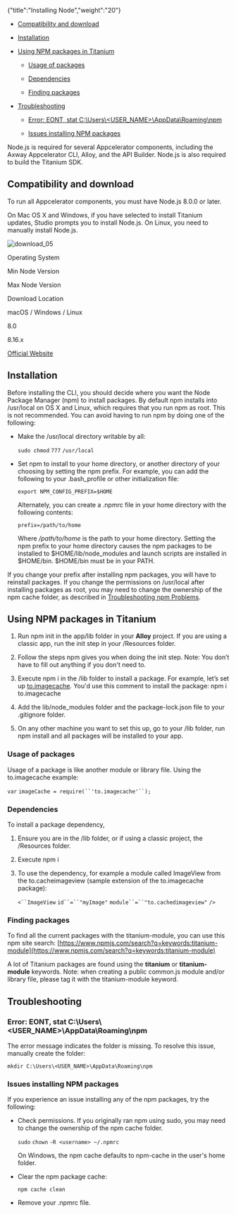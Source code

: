 {"title":"Installing Node","weight":"20"} 

*   [Compatibility and download](#Compatibilityanddownload)
    
*   [Installation](#Installation)
    
*   [Using NPM packages in Titanium](#UsingNPMpackagesinTitanium)
    
    *   [Usage of packages](#Usageofpackages)
        
    *   [Dependencies](#Dependencies)
        
    *   [Finding packages](#Findingpackages)
        
*   [Troubleshooting](#Troubleshooting)
    
    *   [Error: EONT, stat C:\\Users\\<USER\_NAME>\\AppData\\Roaming\\npm](#Error:EONT,statC:\Users\<USER_NAME>\AppData\Roaming\npm)
        
    *   [Issues installing NPM packages](#IssuesinstallingNPMpackages)
        

Node.js is required for several Appcelerator components, including the Axway Appcelerator CLI, Alloy, and the API Builder. Node.js is also required to build the Titanium SDK.

## Compatibility and download

To run all Appcelerator components, you must have Node.js 8.0.0 or later.

On Mac OS X and Windows, if you have selected to install Titanium updates, Studio prompts you to install Node.js. On Linux, you need to manually install Node.js.

![download_05](/Images/appc/download/attachments/29004836/download_05.png)

Operating System

Min Node Version

Max Node Version

Download Location

macOS / Windows / Linux

8.0

8.16.x

[Official Website](https://nodejs.org/en/download/releases/)

## Installation

Before installing the CLI, you should decide where you want the Node Package Manager (npm) to install packages. By default npm installs into /usr/local on OS X and Linux, which requires that you run npm as root. This is not recommended. You can avoid having to run npm by doing one of the following:

*   Make the /usr/local directory writable by all:
    
    `sudo chmod` `777` `/usr/local`
    

*   Set npm to install to your home directory, or another directory of your choosing by setting the npm prefix. For example, you can add the following to your .bash\_profile or other initialization file:
    
    `export NPM_CONFIG_PREFIX=$HOME`
    
    Alternately, you can create a .npmrc file in your home directory with the following contents:
    
    `prefix=/path/to/home`
    
    Where _/path/to/home_ is the path to your home directory. Setting the npm prefix to your home directory causes the npm packages to be installed to $HOME/lib/node\_modules and launch scripts are installed in $HOME/bin. $HOME/bin must be in your PATH.
    

If you change your prefix after installing npm packages, you will have to reinstall packages. If you change the permissions on /usr/local after installing packages as root, you may need to change the ownership of the npm cache folder, as described in [Troubleshooting npm Problems](#TroubleshootingnpmProblems).

## Using NPM packages in Titanium

1.  Run npm init in the app/lib folder in your **Alloy** project. If you are using a classic app, run the init step in your /Resources folder.
    
2.  Follow the steps npm gives you when doing the init step. Note: You don’t have to fill out anything if you don't need to.
    
3.  Execute npm i <packagename> in the /lib folder to install a package. For example, let’s set up [to.imagecache](https://www.npmjs.com/package/to.imagecache). You'd use this comment to install the package: npm i to.imagecache
    
4.  Add the lib/node\_modules folder and the package-lock.json file to your .gitignore folder.
    
5.  On any other machine you want to set this up, go to your /lib folder, run npm install and all packages will be installed to your app.
    

### Usage of packages

Usage of a package is like another module or library file. Using the to.imagecache example:

`var` `imageCache = require(``'to.imagecache'``);`

### Dependencies

To install a package dependency,

1.  Ensure you are in the /lib folder, or if using a classic project, the /Resources folder.
    
2.  Execute npm i <dependency>
    
3.  To use the dependency, for example a module called ImageView from the to.cacheimageview (sample extension of the to.imagecache package):
    
    `<``ImageView`  `id``=``"myImage"`  `module``=``"to.cachedimageview"` `/>`
    

### Finding packages

To find all the current packages with the titanium-module, you can use this npm site search: [https://www.npmjs.com/search?q=keywords:titanium-module](https://www.npmjs.com/search?q=keywords:titanium-module)

A lot of Titanium packages are found using the **titanium** or **titanium-module** keywords. Note: when creating a public common.js module and/or library file, please tag it with the titanium-module keyword.

## Troubleshooting

### Error: EONT, stat C:\\Users\\<USER\_NAME>\\AppData\\Roaming\\npm

The error message indicates the folder is missing. To resolve this issue, manually create the folder:

`mkdir C:\Users\<USER_NAME>\AppData\Roaming\npm`

### Issues installing NPM packages

If you experience an issue installing any of the npm packages, try the following:

*   Check permissions. If you originally ran npm using sudo, you may need to change the ownership of the npm cache folder.
    
    `sudo`  `chown` `-R <username> ~/.npmrc`
    
    On Windows, the npm cache defaults to npm-cache in the user's home folder.
    
*   Clear the npm package cache:
    
    `npm cache clean`
    
*   Remove your .npmrc file.